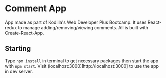 # Comment App

App made as part of Kodilla's Web Developer Plus Bootcamp. 
It uses React-redux to manage adding/removing/viewing comments. All is built with Create-React-App.

## Starting

Type `npm install` in terminal to get necessary packages then start the app with `npm start`. Visit (localhost:3000)[http://localhost:3000] to use the app in dev server.